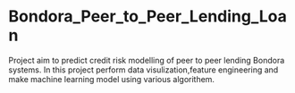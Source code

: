 # Bondora_Peer_to_Peer_Lending_Loan
Project aim to predict credit risk modelling of peer to peer lending Bondora systems.
In this project perform data visulization,feature engineering and make machine learning model using various algorithem.

